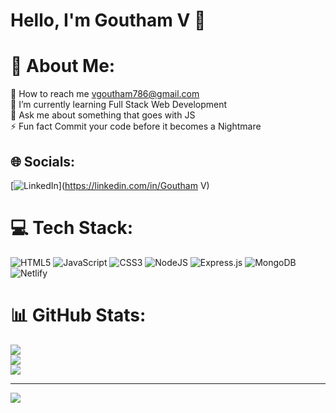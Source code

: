 

# Hello, I'm Goutham V 👋

# 💫 About Me:
🔭 How to reach me vgoutham786@gmail.com<br>🌱 I’m currently learning Full Stack Web Development<br>💬 Ask me about something that goes with JS<br>⚡ Fun fact Commit your code before it becomes a Nightmare


## 🌐 Socials:
[![LinkedIn](https://img.shields.io/badge/LinkedIn-%230077B5.svg?logo=linkedin&logoColor=white)](https://linkedin.com/in/Goutham V) 

# 💻 Tech Stack:
![HTML5](https://img.shields.io/badge/html5-%23E34F26.svg?style=for-the-badge&logo=html5&logoColor=white) ![JavaScript](https://img.shields.io/badge/javascript-%23323330.svg?style=for-the-badge&logo=javascript&logoColor=%23F7DF1E) ![CSS3](https://img.shields.io/badge/css3-%231572B6.svg?style=for-the-badge&logo=css3&logoColor=white) ![NodeJS](https://img.shields.io/badge/node.js-6DA55F?style=for-the-badge&logo=node.js&logoColor=white) ![Express.js](https://img.shields.io/badge/express.js-%23404d59.svg?style=for-the-badge&logo=express&logoColor=%2361DAFB) ![MongoDB](https://img.shields.io/badge/MongoDB-%234ea94b.svg?style=for-the-badge&logo=mongodb&logoColor=white) ![Netlify](https://img.shields.io/badge/netlify-%23000000.svg?style=for-the-badge&logo=netlify&logoColor=#00C7B7)
# 📊 GitHub Stats:
![](https://github-readme-stats.vercel.app/api?username=vgoutham786&theme=default&hide_border=false&include_all_commits=true&count_private=true)<br/>
![](https://github-readme-streak-stats.herokuapp.com/?user=vgoutham786&theme=default&hide_border=false)<br/>
![](https://github-readme-stats.vercel.app/api/top-langs/?username=vgoutham786&theme=default&hide_border=false&include_all_commits=true&count_private=true&layout=compact)

---
[![](https://visitcount.itsvg.in/api?id=vgoutham786&icon=0&color=0)](https://visitcount.itsvg.in)

<!-- Proudly created with GPRM ( https://gprm.itsvg.in ) -->
